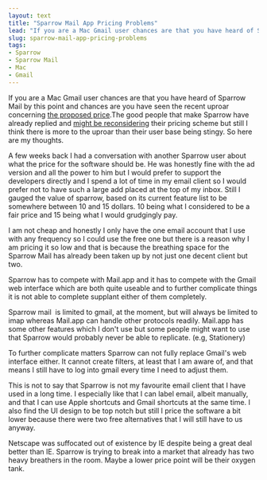 ```yaml
---
layout: text
title: "Sparrow Mail App Pricing Problems"
lead: "If you are a Mac Gmail user chances are that you have heard of Sparrow Mail by this point and chances are you have seen the recent uproar concerning [the proposed price](http://blog.sparrowmailapp.com/post/2908697184/sparrow1-0).The good people that make Sparrow have already replied and [might be reconsidering](https://twitter.com/#!/sparrowmailapp/status/29663630463074304) their pricing scheme but still I think there is more to the uproar than their user base being stingy. So here are my thoughts."
slug: sparrow-mail-app-pricing-problems
tags:
- Sparrow
- Sparrow Mail
- Mac
- Gmail
---
```


If you are a Mac Gmail user chances are that you have heard of Sparrow Mail by this point and chances are you have seen the recent uproar concerning [the proposed price](http://blog.sparrowmailapp.com/post/2908697184/sparrow1-0 "Sparrow Blog").The good people that make Sparrow have already replied and [might be reconsidering](https://twitter.com/#!/sparrowmailapp/status/29663630463074304) their pricing scheme but still I think there is more to the uproar than their user base being stingy. So here are my thoughts.

A few weeks back I had a conversation with another Sparrow user about what the price for the software should be. He was honestly fine with the ad version and all the power to him but I would prefer to support the developers directly and I spend a lot of time in my email client so I would prefer not to have such a large add placed at the top of my inbox. Still I gauged the value of sparrow, based on its current feature list to be somewhere between 10 and 15 dollars. 10 being what I considered to be a fair price and 15 being what I would grudgingly pay.

I am not cheap and honestly I only have the one email account that I use with any frequency so I could use the free one but there is a reason why I am pricing it so low and that is because the breathing space for the Sparrow Mail has already been taken up by not just one decent client but two.

Sparrow has to compete with Mail.app and it has to compete with the Gmail web interface which are both quite useable and to further complicate things it is not able to complete supplant either of them completely.

Sparrow mail  is limited to gmail, at the moment, but will always be limited to imap whereas Mail.app can handle other protocols readily. Mail.app has some other features which I don't use but some people might want to use that Sparrow would probably never be able to replicate. (e.g, Stationery)

To further complicate matters Sparrow can not fully replace Gmail's web interface either. It cannot create filters, at least that I am aware of, and that means I still have to log into gmail every time I need to adjust them.

This is not to say that Sparrow is not my favourite email client that I have used in a long time. I especially like that I can label email, albeit manually, and that I can use Apple shortcuts and Gmail shortcuts at the same time. I also find the UI design to be top notch but still I price the software a bit lower because there were two free alternatives that I will still have to us anyway.

Netscape was suffocated out of existence by IE despite being a great deal better than IE. Sparrow is trying to break into a market that already has two heavy breathers in the room. Maybe a lower price point will be their oxygen tank.